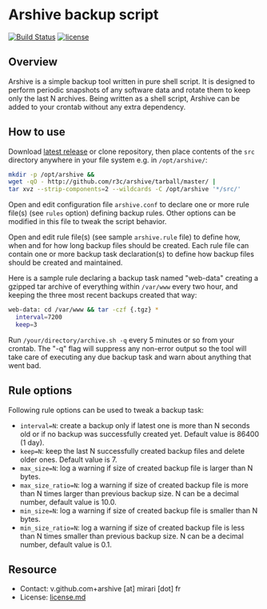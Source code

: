 # Arshive backup script

[![Build Status](https://img.shields.io/github/actions/workflow/status/r3c/arshive/verify.yml?branch=master)](https://github.com/r3c/arshive/actions/workflows/verify.yml)
[![license](https://img.shields.io/github/license/r3c/arshive.svg)](https://opensource.org/licenses/MIT)

## Overview

Arshive is a simple backup tool written in pure shell script. It is designed to
perform periodic snapshots of any software data and rotate them to keep only
the last N archives. Being written as a shell script, Arshive can be added to
your crontab without any extra dependency.

## How to use

Download [latest release](https://github.com/r3c/arshive/releases/latest) or
clone repository, then place contents of the `src` directory anywhere in your
file system e.g. in `/opt/arshive/`:

```sh
mkdir -p /opt/arshive &&
wget -qO - http://github.com/r3c/arshive/tarball/master/ |
tar xvz --strip-components=2 --wildcards -C /opt/arshive '*/src/'
```

Open and edit configuration file `arshive.conf` to declare one or more rule
file(s) (see `rules` option) defining backup rules. Other options can be
modified in this file to tweak the script behavior.

Open and edit rule file(s) (see sample `arshive.rule` file) to define how, when
and for how long backup files should be created. Each rule file can contain
one or more backup task declaration(s) to define how backup files should be
created and maintained.

Here is a sample rule declaring a backup task named "web-data" creating a
gzipped tar archive of everything within `/var/www` every two hour, and keeping
the three most recent backups created that way:

```sh
web-data: cd /var/www && tar -czf {.tgz} *
  interval=7200
  keep=3
```

Run `/your/directory/archive.sh -q` every 5 minutes or so from your crontab.
The "-q" flag will suppress any non-error output so the tool will take care of
executing any due backup task and warn about anything that went bad.

## Rule options

Following rule options can be used to tweak a backup task:

- `interval=N`: create a backup only if latest one is more than N seconds old
  or if no backup was successfully created yet. Default value is 86400 (1 day).
- `keep=N`: keep the last N successfully created backup files and delete older
  ones. Default value is 7.
- `max_size=N`: log a warning if size of created backup file is larger than N
  bytes.
- `max_size_ratio=N`: log a warning if size of created backup file is more than
  N times larger than previous backup size. N can be a decimal number, default
  value is 10.0.
- `min_size=N`: log a warning if size of created backup file is smaller than N
  bytes.
- `min_size_ratio=N`: log a warning if size of created backup file is less than
  N times smaller than previous backup size. N can be a decimal number, default
  value is 0.1.

## Resource

- Contact: v.github.com+arshive [at] mirari [dot] fr
- License: [license.md](license.md)
